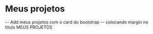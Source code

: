 # Meus projetos
-- Add meus projetos com o card do bootstrap
-- colocando margin no titulo MEUS PROJETOS
